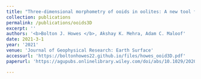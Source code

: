 ```yaml
---
title: "Three‐dimensional morphometry of ooids in oolites: A new tool for more accurate and precise paleoenvironmental interpretation"
collection: publications
permalink: /publications/ooids3D
excerpt: ''
authors: '<b>Bolton J. Howes </b>, Akshay K. Mehra, Adam C. Maloof'
date: 2021-3-1
year: '2021'
venue: 'Journal of Geophysical Research: Earth Surface'
accessurl: 'https://boltonhowes22.github.io/files/howes_ooid3D.pdf'
paperurl: 'https://agupubs.onlinelibrary.wiley.com/doi/abs/10.1029/2020JF005601'

---
```


